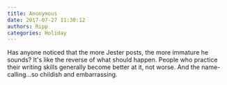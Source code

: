 ```yaml
---
title: Anonymous
date: 2017-07-27 11:30:12
authors: Ripp
categories: Holiday
---
```


 Has anyone noticed that the more Jester posts, the more immature he sounds?  It's like the reverse of what should happen.  People who practice their writing skills generally become better at it, not worse.  And the name-calling...so childish and embarrassing.